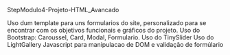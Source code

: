 StepModulo4-Projeto-HTML_Avancado

Uso dum template para uns formularios do site, personalizado para se encontrar com os objetivos funcionais e gráficos do projeto.
Uso do Bootstrap: Caroussel, Card, Modal, Formulario.
Uso do TinySlider
Uso do LightGallery
Javascript para manipulacao de DOM e validação de formúlario